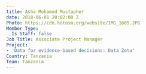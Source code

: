 ```yaml
---
title: Asha Mohamed Mustapher
date: 2018-06-01 20:02:00 Z
Photo: https://cdn.hotosm.org/website/IMG_1605.JPG
Member Type:
  Is Staff: false
Job Title: Associate Project Manager
Project:
- 'Data for evidence-based decisions: Data Zetu'
Country: Tanzania
Team: Tanzania
---
```


